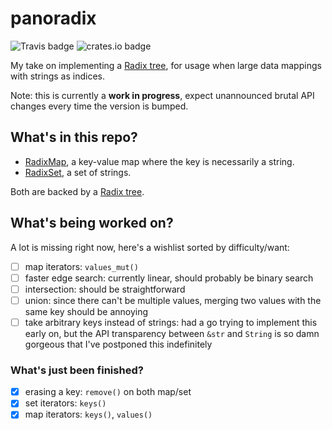 panoradix
=========

![Travis badge](https://travis-ci.org/jmcomets/panoradix.svg?branch=master)
![crates.io badge](https://img.shields.io/crates/v/panoradix.svg)

My take on implementing a [Radix tree][], for usage when large data mappings with
strings as indices.

Note: this is currently a **work in progress**, expect unannounced brutal API
changes every time the version is bumped.

## What's in this repo?

- [RadixMap][], a key-value map where the key is necessarily a string.
- [RadixSet][], a set of strings.

Both are backed by a [Radix tree][].

## What's being worked on?

A lot is missing right now, here's a wishlist sorted by difficulty/want:

- [ ] map iterators: `values_mut()`
- [ ] faster edge search: currently linear, should probably be binary search
- [ ] intersection: should be straightforward
- [ ] union: since there can't be multiple values, merging two values with the
             same key should be annoying
- [ ] take arbitrary keys instead of strings: had a go trying to implement this
      early on, but the API transparency between `&str` and `String` is so damn
      gorgeous that I've postponed this indefinitely

### What's just been finished?

- [x] erasing a key: `remove()` on both map/set
- [x] set iterators: `keys()`
- [x] map iterators: `keys()`, `values()`

[RadixMap]: https://github.com/jmcomets/panoradix/blob/master/src/map.rs
[RadixSet]: https://github.com/jmcomets/panoradix/blob/master/src/set.rs

[Radix tree]: https://en.wikipedia.org/wiki/Radix_tree
